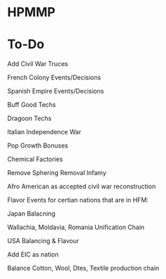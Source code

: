# HPMMP

# To-Do

Add Civil War Truces

French Colony Events/Decisions

Spanish Empire Events/Decisions

Buff Good Techs

Dragoon Techs

Italian Independence War

Pop Growth Bonuses

Chemical Factories

Remove Sphering Removal Infamy

Afro American as accepted civil war reconstruction

Flavor Events for certian nations that are in HFM:

Japan Balacning

Wallachia, Moldavia, Romania Unification Chain

USA Balancing & Flavour

Add EIC as nation

Balance Cotton, Wool, Dtes, Textile production chain
